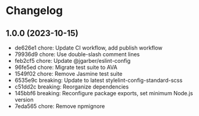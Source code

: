 # Changelog

## 1.0.0 (2023-10-15)

- de626e1 chore: Update CI workflow, add publish workflow
- 79936d9 chore: Use double-slash comment lines
- feb2cf5 chore: Update @jgarber/eslint-config
- 96fe5ed chore: Migrate test suite to AVA
- 1549f02 chore: Remove Jasmine test suite
- 6535e9c breaking: Update to latest stylelint-config-standard-scss
- c51dd2c breaking: Reorganize dependencies
- 145bbf6 breaking: Reconfigure package exports, set minimum Node.js version
- 7eda565 chore: Remove npmignore
